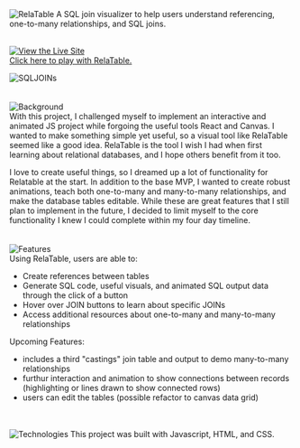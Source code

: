 <img src="https://i.ibb.co/phckjfq/relatable-logo-1.png" alt="RelaTable">
A SQL join visualizer to help users understand referencing, one-to-many relationships, and SQL joins.
<br><br>

<a href="https://hollyjphilly.github.io/RelaTable/" target="_blank"><img src="https://i.ibb.co/yVxMY01/livesite.png" alt="View the Live Site"></a>
<br>
<a href="https://hollyjphilly.github.io/RelaTable/" target="_blank">Click here to play with RelaTable.</a>
<br>

<img src="https://i.ibb.co/FD8NG6w/relatable.gif" alt="SQLJOINs" border="0"><br>
<br><br>
<img src="https://i.ibb.co/0fggMSW/background.png" alt="Background"><br>
With this project, I challenged myself to implement an interactive and animated JS project while forgoing the useful tools React and Canvas. I wanted to make something simple yet useful, so a visual tool like RelaTable seemed like a good idea. RelaTable is the tool I wish I had when first learning about relational databases, and I hope others benefit from it too.

I love to create useful things, so I dreamed up a lot of functionality for Relatable at the start. In addition to the base MVP, I wanted to create robust animations, teach both one-to-many and many-to-many relationships, and make the database tables editable. While these are great features that I still plan to implement in the future, I decided to limit myself to the core functionality I knew I could complete within my four day timeline.
<br><br><br>
<img src="https://i.ibb.co/cQKkk9q/features.png" alt="Features"><br>
Using RelaTable, users are able to:
* Create references between tables
* Generate SQL code, useful visuals, and animated SQL output data through the click of a button
* Hover over JOIN buttons to learn about specific JOINs
* Access additional resources about one-to-many and many-to-many relationships

Upcoming Features:
* includes a third "castings" join table and output to demo many-to-many relationships
* furthur interaction and animation to show connections between records (highlighting or lines drawn to show connected rows)
* users can edit the tables (possible refactor to canvas data grid)

<br><br>
<img src="https://i.ibb.co/bXqKBRM/technologies.png" alt="Technologies">
This project was built with Javascript, HTML, and CSS.
